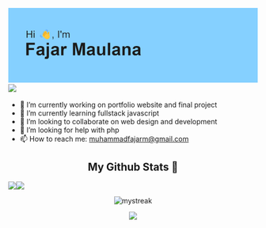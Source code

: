 <!-- <div align="center"><h1>Hi there 👋</div> -->

![Header](header.png)
![](https://komarev.com/ghpvc/?username=ajayfaul)

<!--
**ajayfaul/ajayfaul** is a ✨ _special_ ✨ repository because its `README.md` (this file) appears on your GitHub profile.

Here are some ideas to get you started:


-->

- 🔭 I’m currently working on portfolio website and final project
- 🌱 I’m currently learning fullstack javascript
- 👯 I’m looking to collaborate on web design and development
- 🤔 I’m looking for help with php
- 📫 How to reach me: muhammadfajarm@gmail.com

 <div align="center"><h2>My Github Stats 🌟</div>
  
<!-- [![Ajayfaul's GitHub stats-Dark](https://github-readme-stats.vercel.app/api?username=ajayfaul&show_icons=true&theme=dark#gh-dark-mode-only)](https://github.com/ajayfaul/github-readme-stats#gh-dark-mode-only)
[![Ajayfaul's GitHub stats-Light](https://github-readme-stats.vercel.app/api?username=ajayfaul&show_icons=true&theme=default#gh-light-mode-only)](https://github.com/ajayfaul/github-readme-stats#gh-light-mode-only)
[![Top Langs](https://github-readme-stats.vercel.app/api/top-langs/?username=ajayfaul&layout=compact)](https://github.com/ajayfaul/github-readme-stats)
[![GitHub Streak](http://github-readme-streak-stats.herokuapp.com?user=ajayfaul&theme=dracula&hide_border=true)](https://git.io/streak-stats) -->



<div style="display: flex; flex-direction: row;">
 <img class="img" src="https://github-readme-stats.vercel.app/api?username=ajayfaul&show_icons=true" />
 <img class="img" src="https://github-readme-stats.vercel.app/api/top-langs/?username=ajayfaul&layout=compact" />
</div>

<p align="center">
    <img class="img" src="http://github-readme-streak-stats.herokuapp.com?user=ajayfaul&theme=dracula&hide_border=true" alt="mystreak"/>
</p>

<p align="center">
    <img class="img" src="https://quotes-github-readme.vercel.app/api?type=horizontal&theme=dark">
 </p>

